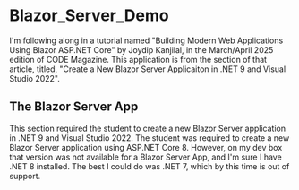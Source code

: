 # Blazor_Server_Demo

I'm following along in a tutorial named "Building Modern Web Applications Using Blazor ASP.NET Core" by Joydip Kanjilal, in the March/April 2025 edition of CODE Magazine. This application is from the section of that article, titled, "Create a New Blazor Server Applicaiton in .NET 9 and Visual Studio 2022".

## The Blazor Server App

This section required the student to create a new Blazor Server application in .NET 9 and Visual Studio 2022. The student was required to create a new Blazor Server application using ASP.NET Core 8. However, on my dev box that version was not available for a Blazor Server App, and I'm sure I have .NET 8 installed. The best I could do was .NET 7, which by this time is out of support.